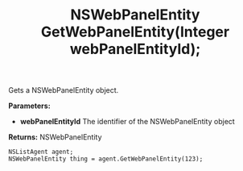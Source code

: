 ﻿---
uid: crmscript_ref_NSListAgent_GetWebPanelEntity
title: NSWebPanelEntity GetWebPanelEntity(Integer webPanelEntityId);
intellisense: NSListAgent.GetWebPanelEntity
keywords: NSListAgent, GetWebPanelEntity
so.topic: reference
---

Gets a NSWebPanelEntity object.

**Parameters:**
 - **webPanelEntityId** The identifier of the NSWebPanelEntity object

**Returns:** NSWebPanelEntity

```crmscript
NSListAgent agent;
NSWebPanelEntity thing = agent.GetWebPanelEntity(123);
```

